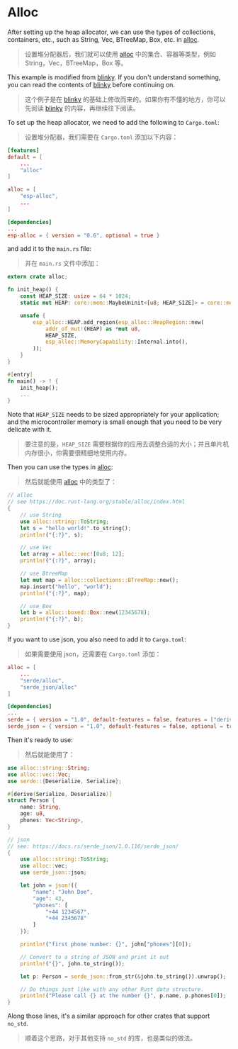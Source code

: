 # Alloc

After setting up the heap allocator, we can use the types of collections, containers, etc., such as String, Vec, BTreeMap, Box, etc. in [alloc](https://doc.rust-lang.org/stable/alloc/index.html).

> 设置堆分配器后，我们就可以使用 [alloc](https://doc.rust-lang.org/stable/alloc/index.html) 中的集合、容器等类型，例如 String，Vec，BTreeMap，Box 等。

This example is modified from [blinky](../blinky). If you don't understand something, you can read the contents of [blinky](../blinky) before continuing on.

> 这个例子是在 [blinky](../blinky) 的基础上修改而来的。如果你有不懂的地方，你可以先阅读 [blinky](../blinky) 的内容，再继续往下阅读。

To set up the heap allocator, we need to add the following to `Cargo.toml`:

> 设置堆分配器，我们需要在 `Cargo.toml` 添加以下内容：

```toml
[features]
default = [
    ...
    "alloc"
]

alloc = [
    "esp-alloc",
    ...
]

[dependencies]
...
esp-alloc = { version = "0.6", optional = true }
```

and add it to the `main.rs` file:

> 并在 `main.rs` 文件中添加：

```rust
extern crate alloc;

fn init_heap() {
    const HEAP_SIZE: usize = 64 * 1024;
    static mut HEAP: core::mem::MaybeUninit<[u8; HEAP_SIZE]> = core::mem::MaybeUninit::uninit();

    unsafe {
        esp_alloc::HEAP.add_region(esp_alloc::HeapRegion::new(
            addr_of_mut!(HEAP) as *mut u8,
            HEAP_SIZE,
            esp_alloc::MemoryCapability::Internal.into(),
        ));
    }
}

#[entry]
fn main() -> ! {
    init_heap();
    ...
}
```

Note that `HEAP_SIZE` needs to be sized appropriately for your application; and the microcontroller memory is small enough that you need to be very delicate with it.

> 要注意的是，`HEAP_SIZE` 需要根据你的应用去调整合适的大小；并且单片机内存很小，你需要很精细地使用内存。

Then you can use the types in [alloc](https://doc.rust-lang.org/stable/alloc/index.html):

> 然后就能使用 [alloc](https://doc.rust-lang.org/stable/alloc/index.html) 中的类型了：

```rust
// alloc
// see https://doc.rust-lang.org/stable/alloc/index.html
{
    // use String
    use alloc::string::ToString;
    let s = "hello world!".to_string();
    println!("{:?}", s);

    // use Vec
    let array = alloc::vec![0u8; 12];
    println!("{:?}", array);

    // use BtreeMap
    let mut map = alloc::collections::BTreeMap::new();
    map.insert("hello", "world");
    println!("{:?}", map);

    // use Box
    let b = alloc::boxed::Box::new(12345678);
    println!("{:?}", b);
}
```

If you want to use json, you also need to add it to `Cargo.toml`:

> 如果需要使用 json，还需要在 `Cargo.toml` 添加：

```toml
alloc = [
    ...
    "serde/alloc",
    "serde_json/alloc"
]

[dependencies]
...
serde = { version = "1.0", default-features = false, features = ["derive"], optional = true }
serde_json = { version = "1.0", default-features = false, optional = true }
```

Then it's ready to use:

> 然后就能使用了：

```rust
use alloc::string::String;
use alloc::vec::Vec;
use serde::{Deserialize, Serialize};

#[derive(Serialize, Deserialize)]
struct Person {
    name: String,
    age: u8,
    phones: Vec<String>,
}

// json
// see: https://docs.rs/serde_json/1.0.116/serde_json/
{
    use alloc::string::ToString;
    use alloc::vec;
    use serde_json::json;

    let john = json!({
        "name": "John Doe",
        "age": 43,
        "phones": [
            "+44 1234567",
            "+44 2345678"
        ]
    });

    println!("first phone number: {}", john["phones"][0]);

    // Convert to a string of JSON and print it out
    println!("{}", john.to_string());

    let p: Person = serde_json::from_str(&john.to_string()).unwrap();

    // Do things just like with any other Rust data structure.
    println!("Please call {} at the number {}", p.name, p.phones[0]);
}
```

Along those lines, it's a similar approach for other crates that support `no_std`.

> 顺着这个思路，对于其他支持 `no_std` 的库，也是类似的做法。
